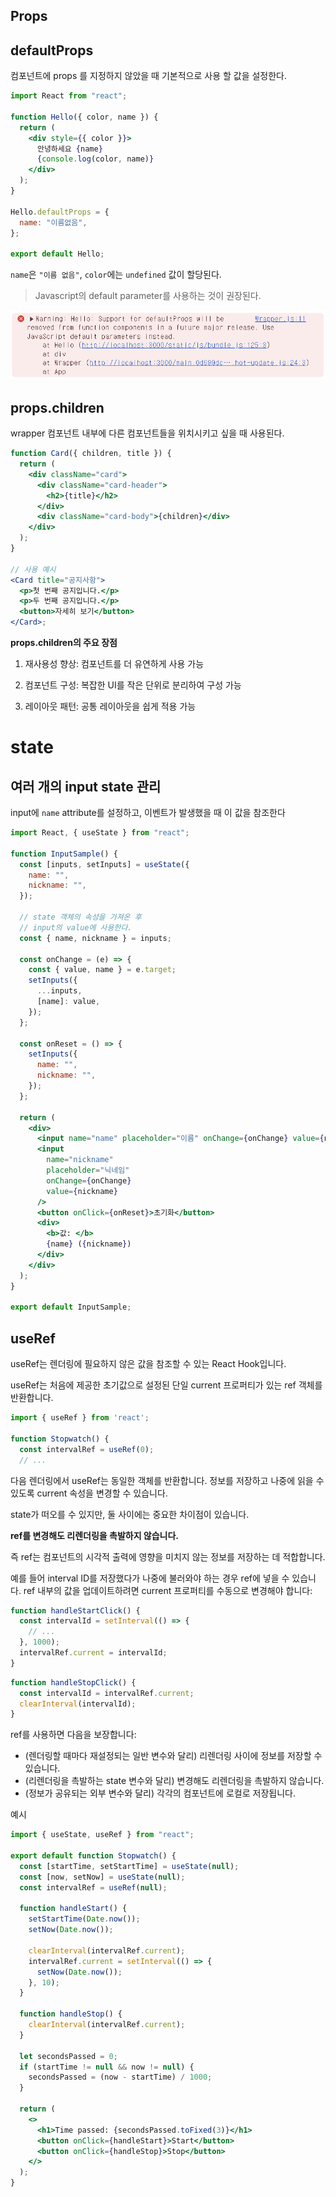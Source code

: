 ## Props

## defaultProps

컴포넌트에 props 를 지정하지 않았을 때 기본적으로 사용 할 값을 설정한다.

```jsx
import React from "react";

function Hello({ color, name }) {
  return (
    <div style={{ color }}>
      안녕하세요 {name}
      {console.log(color, name)}
    </div>
  );
}

Hello.defaultProps = {
  name: "이름없음",
};

export default Hello;
```

`name`은 `"이름 없음"`, `color`에는 `undefined` 값이 할당된다.

> Javascript의 default parameter를 사용하는 것이 권장된다.

![alt text](image.png)

## props.children

wrapper 컴포넌트 내부에 다른 컴포넌트들을 위치시키고 싶을 때 사용된다.

```jsx
function Card({ children, title }) {
  return (
    <div className="card">
      <div className="card-header">
        <h2>{title}</h2>
      </div>
      <div className="card-body">{children}</div>
    </div>
  );
}

// 사용 예시
<Card title="공지사항">
  <p>첫 번째 공지입니다.</p>
  <p>두 번째 공지입니다.</p>
  <button>자세히 보기</button>
</Card>;
```

**props.children의 주요 장점**

1. 재사용성 향상: 컴포넌트를 더 유연하게 사용 가능

2. 컴포넌트 구성: 복잡한 UI를 작은 단위로 분리하여 구성 가능

3. 레이아웃 패턴: 공통 레이아웃을 쉽게 적용 가능

# state

## 여러 개의 input state 관리

input에 `name` attribute를 설정하고, 이벤트가 발생했을 때 이 값을 참조한다

```jsx
import React, { useState } from "react";

function InputSample() {
  const [inputs, setInputs] = useState({
    name: "",
    nickname: "",
  });

  // state 객체의 속성을 가져온 후
  // input의 value에 사용한다.
  const { name, nickname } = inputs;

  const onChange = (e) => {
    const { value, name } = e.target;
    setInputs({
      ...inputs,
      [name]: value,
    });
  };

  const onReset = () => {
    setInputs({
      name: "",
      nickname: "",
    });
  };

  return (
    <div>
      <input name="name" placeholder="이름" onChange={onChange} value={name} />
      <input
        name="nickname"
        placeholder="닉네임"
        onChange={onChange}
        value={nickname}
      />
      <button onClick={onReset}>초기화</button>
      <div>
        <b>값: </b>
        {name} ({nickname})
      </div>
    </div>
  );
}

export default InputSample;
```

## useRef

useRef는 렌더링에 필요하지 않은 값을 참조할 수 있는 React Hook입니다.

useRef는 처음에 제공한 초기값으로 설정된 단일 current 프로퍼티가 있는 ref 객체를 반환합니다.

```jsx
import { useRef } from 'react';

function Stopwatch() {
  const intervalRef = useRef(0);
  // ...
```

다음 렌더링에서 useRef는 동일한 객체를 반환합니다. 정보를 저장하고 나중에 읽을 수 있도록 current 속성을 변경할 수 있습니다.

state가 떠오를 수 있지만, 둘 사이에는 중요한 차이점이 있습니다.

**ref를 변경해도 리렌더링을 촉발하지 않습니다.**

즉 ref는 컴포넌트의 시각적 출력에 영향을 미치지 않는 정보를 저장하는 데 적합합니다.

예를 들어 interval ID를 저장했다가 나중에 불러와야 하는 경우 ref에 넣을 수 있습니다. ref 내부의 값을 업데이트하려면 current 프로퍼티를 수동으로 변경해야 합니다:

```jsx
function handleStartClick() {
  const intervalId = setInterval(() => {
    // ...
  }, 1000);
  intervalRef.current = intervalId;
}
```

```jsx
function handleStopClick() {
  const intervalId = intervalRef.current;
  clearInterval(intervalId);
}
```

ref를 사용하면 다음을 보장합니다:

- (렌더링할 때마다 재설정되는 일반 변수와 달리) 리렌더링 사이에 정보를 저장할 수 있습니다.
- (리렌더링을 촉발하는 state 변수와 달리) 변경해도 리렌더링을 촉발하지 않습니다.
- (정보가 공유되는 외부 변수와 달리) 각각의 컴포넌트에 로컬로 저장됩니다.

예시

```jsx
import { useState, useRef } from "react";

export default function Stopwatch() {
  const [startTime, setStartTime] = useState(null);
  const [now, setNow] = useState(null);
  const intervalRef = useRef(null);

  function handleStart() {
    setStartTime(Date.now());
    setNow(Date.now());

    clearInterval(intervalRef.current);
    intervalRef.current = setInterval(() => {
      setNow(Date.now());
    }, 10);
  }

  function handleStop() {
    clearInterval(intervalRef.current);
  }

  let secondsPassed = 0;
  if (startTime != null && now != null) {
    secondsPassed = (now - startTime) / 1000;
  }

  return (
    <>
      <h1>Time passed: {secondsPassed.toFixed(3)}</h1>
      <button onClick={handleStart}>Start</button>
      <button onClick={handleStop}>Stop</button>
    </>
  );
}
```
